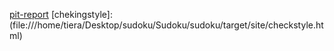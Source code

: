 [pit-report](http://htmlpreview.github.io/?https://github.com/teiran/Sudoku/blob/master/sudoku/target/site/checkstyle.html)
[chekingstyle]:(file:///home/tiera/Desktop/sudoku/Sudoku/sudoku/target/site/checkstyle.html)
